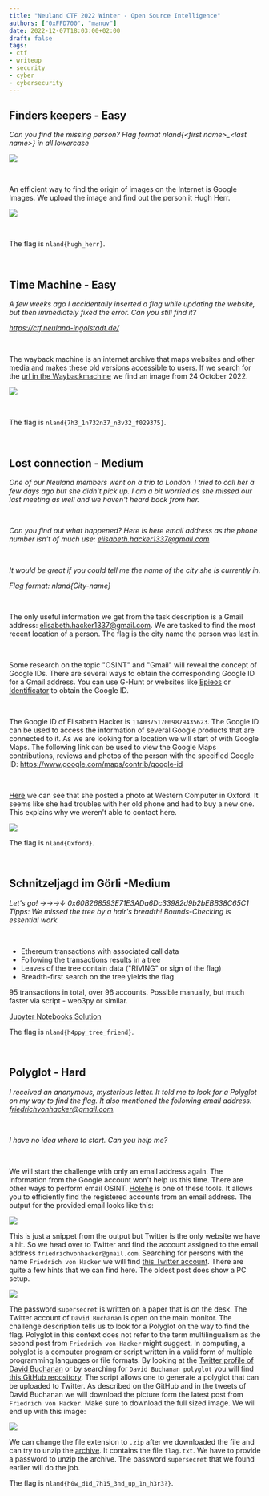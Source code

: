 ```yaml
---
title: "Neuland CTF 2022 Winter - Open Source Intelligence"
authors: ["0xFFD700", "manuv"]
date: 2022-12-07T18:03:00+02:00
draft: false
tags:
- ctf
- writeup
- security
- cyber
- cybersecurity
---
```


## Finders keepers - Easy

*Can you find the missing person?*
*Flag format nland{<first name\>_<last name\>} in all lowercase*

![](/images/neuland-ctf-12-2022/lost_person.jpg)

</br>

An efficient way to find the origin of images on the Internet is Google Images. We upload the image and find out the person it Hugh Herr.

![](/images/neuland-ctf-12-2022/Solution.PNG)

</br>

The flag is `nland{hugh_herr}`.

</br>

## Time Machine - Easy

*A few weeks ago I accidentally inserted a flag while updating the website, but then immediately fixed the error. 
Can you still find it?*

*https://ctf.neuland-ingolstadt.de/*

</br>

The wayback machine is an internet archive that maps websites and other media and makes these old versions accessible to users. If we search for the [url in the Waybackmachine](https://web.archive.org/web/20221024120345/https://ctf.neuland-ingolstadt.de/) we find an image from 24 October 2022.

![](/images/neuland-ctf-12-2022/wayback.png)

</br>

The flag is `nland{7h3_1n732n37_n3v32_f029375}`.

<br>

## Lost connection - Medium

*One of our Neuland members went on a trip to London. I tried to call her a few days ago but she didn't pick up. I am a bit worried as she missed our last meeting as well and we haven't heard back from her.*

<br>

*Can you find out what happened? Here is here email address as the phone number isn't of much use: elisabeth.hacker1337@gmail.com*

<br>

*It would be great if you could tell me the name of the city she is currently in.*

*Flag format: nland{City-name}*

<br>

The only useful information we get from the task description is a Gmail address: elisabeth.hacker1337@gmail.com. We are tasked to find the most recent location of a person. The flag is the city name the person was last in. 

<br>

Some research on the topic "OSINT" and "Gmail" will reveal the concept of Google IDs. There are several ways to obtain the corresponding Google ID for a Gmail address. You can use G-Hunt or websites like [Epieos](https://epieos.com/) or [Identificator](https://identificator.space/search) to obtain the Google ID. 

<br>

The Google ID of Elisabeth Hacker is `114037517009879435623`. The Google ID can be used to access the information of several Google products that are connected to it. As we are looking for a location we will start of with Google Maps. 
The following link can be used to view the Google Maps contributions, reviews and photos of the person with the specified Google ID: https://www.google.com/maps/contrib/google-id 

<br>

[Here](https://www.google.com/maps/contrib/114037517009879435623/) we can see that she posted a photo at Western Computer in Oxford. It seems like she had troubles with her old phone and had to buy a new one. This explains why we weren't able to contact here.

![](/images/neuland-ctf-12-2022/google_maps_contrib.png)

The flag is `nland{Oxford}`.

<br>

## Schnitzeljagd im Görli -Medium

*Let's go! →→→↓ 0x60B268593E71E3ADa6Dc33982d9b2bEBB38C65C1*
*Tipps: We missed the tree by a hair's breadth! Bounds-Checking is essential work.*

</br>

- Ethereum transactions with associated call data
- Following the transactions results in a tree
- Leaves of the tree contain data ("RIVING" or sign of the flag)
- Breadth-first search on the tree yields the flag

95 transactions in total, over 96 accounts. Possible manually, but much faster via script - web3py or similar.

[Jupyter Notebooks Solution](https://github.com/neuland-ingolstadt/Neuland-CTF-2022-Winter/blob/main/CTF%20Aufgaben/OSINT/Schnitzeljagd%20-%20Medium/solution.ipynb)

The flag is `nland{h4ppy_tree_friend}`.

<br>

## Polyglot - Hard

*I received an anonymous, mysterious letter. It told me to look for a Polyglot on my way to find the flag. It also mentioned the following email address: friedrichvonhacker@gmail.com.*

<br>

*I have no idea where to start. Can you help me?*

<br>

We will start the challenge with only an email address again. The information from the Google account won't help us this time. There are other ways to perform email OSINT. [Holehe](https://github.com/megadose/holehe) is one of these tools. It allows you to efficiently find the registered accounts from an email address. The output for the provided email looks like this:

![](/images/neuland-ctf-12-2022/output_holehe_scan.png)

This is just a snippet from the output but Twitter is the only website we have a hit. So we head over to Twitter and find the account assigned to the email address `friedrichvonhacker@gmail.com`. Searching for persons with the name `Friedrich von Hacker` we will find [this Twitter account](https://twitter.com/FriedrichHacker). There are quite a few hints that we can find here. The oldest post does show a PC setup. 

![](/images/neuland-ctf-12-2022/setup.jpg)

The password `supersecret` is written on a paper that is on the desk. The Twitter account of `David Buchanan` is open on the main monitor. The challenge description tells us to look for a Polyglot on the way to find the flag. Polyglot in this context does not refer to the term multilingualism as the second post from `Friedrich von Hacker` might suggest. In computing, a polyglot is a computer program or script written in a valid form of multiple programming languages or file formats. By looking at the [Twitter profile of David Buchanan](https://twitter.com/David3141593) or by searching for `David Buchanan polyglot` you will find [this GitHub repository](https://github.com/DavidBuchanan314/tweetable-polyglot-png). The script allows one to generate a polyglot that can be uploaded to Twitter. As described on the GitHub and in the tweets of David Buchanan we will download the picture form the latest post from `Friedrich von Hacker`. Make sure to download the full sized image. We will end up with this image:

![](/images/neuland-ctf-12-2022/polyglot.png)

We can change the file extension to `.zip` after we downloaded the file and can try to unzip the [archive](polyglot.zip). It contains the file `flag.txt`. We have to provide a password to unzip the archive. The password `supersecret` that we found earlier will do the job.

The flag is `nland{h0w_d1d_7h15_3nd_up_1n_h3r3?}`.

